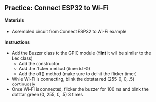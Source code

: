 ## Practice: Connect ESP32 to Wi-Fi

#### Materials
 - Assembled circuit from Connect ESP32 to Wi-Fi example

#### Instructions
 - Add the Buzzer class to the GPIO module (**Hint** it will be similar to the Led class)
   - Add the constructor
   - Add the flicker method (timer id -5)
   - Add the off() method (make sure to deinit the flicker timer)
 - While Wi-Fi is connecting, blink the dotstar red (255, 0, 0, .5) continuosly
 - Once Wi-Fi is connected, flicker the buzzer for 100 ms and blink the dotstar green (0, 255, 0, .5) 3 times
